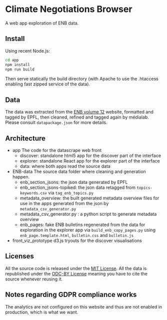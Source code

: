 # Climate Negotiations Browser

A web app exploration of ENB data.

## Install

Using recent Node.js: 

```bash
cd app
npm install
npm run build

```

Then serve statically the build directory (with Apache to use the .htaccess enabling fast zipped service of the data).

## Data

The data was extracted from the [ENB volume 12](http://www.iisd.ca/vol12/) website, formatted and tagged by EPFL, then cleaned, refined and tagged again by médialab.
Please consult `datapackage.json` for more details.

## Architecture
- app
  The code for the datascrape web front
  - discover: standalone html5 app for the discover part of the interface
  - explorer: standalone React app for the explorer part of the interface
  - data: where both apps read the source data
- ENB-data
  The source data folder where cleaning and generation happen.
  - enb_section_jsons: the json data generated by EPFL
  - enb_section_jsons-topiked: the json data retagged from `topics-keywords.csv` via `tag_enb_topics.py`
  - metadata_overview: the built generated metadata overview files for use in the apps generated from the json by `metadata_csv_generator.py`
  - metadata_csv_generator.py : a python script to generate metadata overview
  - enb_pages: fake ENB bulletins regenerated from the data for exploration in the explorer app via `build_enb_copy_pages.py` using `enb_page.template.html`, `bulletin.css` and `bulletin.js`
- front_viz_prototype
  d3.js tryouts for the discover visualisations

## Licenses

All the source code is released under the [MIT License](https://opensource.org/licenses/MIT). 
All the data is republished under the [ODC-BY License](http://opendatacommons.org/licenses/by/) meaning you have to cite the source whenever reusing it.

## Notes regarding GDPR compliance works

The analytics are not configured on this website and thus are not enabled in production, which is what we want.
